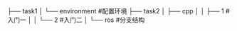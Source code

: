 ├── task1
│   └── environment        #配置环境
├── task2
│   ├── cpp
│   │   ├── 1        #入门一
│   │   └── 2        #入门二
│   └── ros        #分支结构
